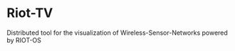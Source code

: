 Riot-TV
=======

Distributed tool for the visualization of Wireless-Sensor-Networks powered by RIOT-OS
